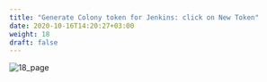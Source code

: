 ```yaml
---
title: "Generate Colony token for Jenkins: click on New Token"
date: 2020-10-16T14:20:27+03:00
weight: 18
draft: false
---
```


 ![18_page](/images/module3/18_page.png)
